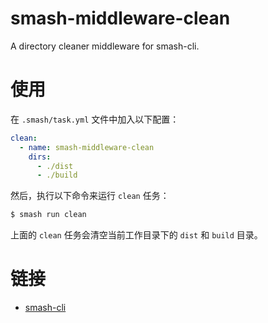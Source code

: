 # smash-middleware-clean

A directory cleaner middleware for smash-cli.

# 使用

在 `.smash/task.yml` 文件中加入以下配置：

```yaml
clean:
  - name: smash-middleware-clean
    dirs:
      - ./dist
      - ./build
```

然后，执行以下命令来运行 `clean` 任务：

```bash
$ smash run clean
```

上面的 `clean` 任务会清空当前工作目录下的 `dist` 和 `build` 目录。

# 链接

- [smash-cli](https://github.com/chenhaihong/smash-cli)
